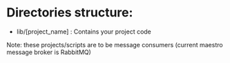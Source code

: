 Directories structure:
======================

- lib/[project_name]     : Contains your project code

Note: these projects/scripts are to be message consumers (current maestro message broker is RabbitMQ)
